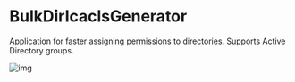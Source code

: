 # BulkDirIcaclsGenerator

Application for faster assigning permissions to directories. Supports Active Directory groups.

![img](https://i.imgur.com/YGfAauE.png)
